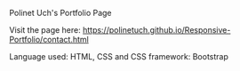 Polinet Uch's Portfolio Page

Visit the page here: https://polinetuch.github.io/Responsive-Portfolio/contact.html

Language used: HTML, CSS and CSS framework: Bootstrap
